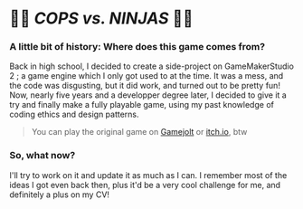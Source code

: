 # 👮‍♂️ *COPS vs. NINJAS* 🐱‍👤

### A little bit of history: Where does this game comes from?
Back in high school, I decided to create a side-project on GameMakerStudio 2 ; a game engine which I only got used to at the time. It was a mess, and the code was disgusting, but it did work, and turned out to be pretty fun!
Now, nearly five years and a developper degree later, I decided to give it a try and finally make a fully playable game, using my past knowledge of coding ethics and design patterns. 
> You can play the original game on [Gamejolt](https://gamejolt.com/games/copsvsninjas/602809) or [itch.io](https://fulgurgames.itch.io/cops-vs-ninjas-old), btw

### So, what now?
I'll try to work on it and update it as much as I can. I remember most of the ideas I got even back then, plus it'd be a very cool challenge for me, and definitely a plus on my CV!
